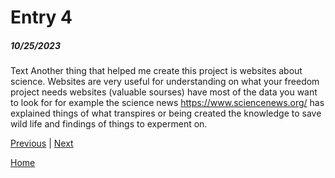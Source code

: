 # Entry 4
##### 10/25/2023

Text Another thing that helped me create this project is websites about science. Websites are very useful for understanding on what your freedom project needs websites (valuable sourses) have most of the data you want to look for for example the science news https://www.sciencenews.org/ has explained things of what transpires or being created the knowledge to save wild life and findings of things to experment on.

[Previous](entry03.md) | [Next](entry05.md)

[Home](../README.md)
